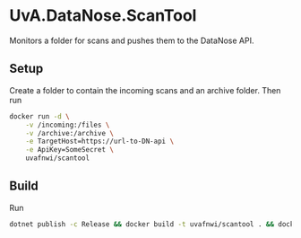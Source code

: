 # UvA.DataNose.ScanTool

Monitors a folder for scans and pushes them to the DataNose API.

## Setup

Create a folder to contain the incoming scans and an archive folder. Then run
```sh
docker run -d \
    -v /incoming:/files \
    -v /archive:/archive \
    -e TargetHost=https://url-to-DN-api \
    -e ApiKey=SomeSecret \
    uvafnwi/scantool
```

## Build
Run
```sh
dotnet publish -c Release && docker build -t uvafnwi/scantool . && docker push uvafnwi/scantool
```